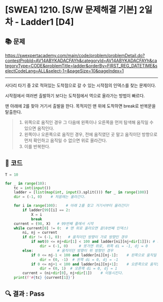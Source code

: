 # [SWEA] 1210. [S/W 문제해결 기본] 2일차 - Ladder1 [D4]

## 📚 문제

https://swexpertacademy.com/main/code/problem/problemDetail.do?contestProbId=AV14ABYKADACFAYh&categoryId=AV14ABYKADACFAYh&categoryType=CODE&problemTitle=ladder&orderBy=FIRST_REG_DATETIME&selectCodeLang=ALL&select-1=&pageSize=10&pageIndex=1

---

사다리 타기 중 2로 적혀있는 도착점으로 갈 수 있는 시작점의 인덱스를 찾는 문제이다.

시작점에서 여러번 출발하기 보다는 도착점에서 역으로 올라가는 방법이 빠르다.

맨 아래에 2를 찾아 거기서 출발을 한다. 목적지인 맨 위에 도착하면 break로 반복문을 탈출한다.

>1. 위쪽으로 움직인 경우 그 다음에 왼쪽이나 오른쪽을 먼저 탐색해 움직일 수 있으면 움직인다.
>2. 왼쪽이나 오른쪽으로 움직인 경우, 전에 움직였던 곳 말고 움직이던 방향으로 먼저 확인하고 움직일 수 없으면 위로 올라간다.
>3. 이를 반복한다.

## 📒 코드

```python
T = 10

for _ in range(10):
    tc = int(input())
    ladder = [list(map(int, input().split())) for _ in range(100)]
    dir = (-1, 0)    # 처음에는 올라간다.

    for i in range(100):    # 아래 2를 찾고 거기서부터 올라간다!
        if ladder[99][i] == 2:
            X = i
            break
    current = (98, X)   # 99번째 줄에서 시작
    while current[0] != 0:  # 맨 위로 올라오면 끝(0번째 인덱스)
        ni, nj = current
        if dir != (-1, 0):   # 움직이던 방향이 가로 방향인 경우
            if not(0 <= nj+dir[1] < 100 and ladder[ni][nj+dir[1]]): # 가던 방향으로 움직일 수 있는지 판단
                dir = (-1, 0)     # 못가면 위로, 위쪽 di = -1, dj = 0 
        else:           # 움직이던 방향이 위 방향인 경우
            if 0 <= nj-1 < 100 and ladder[ni][nj-1]:    # 왼쪽으로 움직일 수 있는지 판단
                dir = (0, -1)  # 왼쪽 di = 0, dj = -1
            if 0 <= nj+1 < 100 and ladder[ni][nj+1]:    # 오른쪽으로 움직일 수 있는지 판단
                dir = (0, 1)  # 오른쪽 di = 0, dj = 1
        current = (ni+dir[0], nj+dir[1])    # 이동시킨다.
    print(f'#{tc} {current[1]}')
```

## 🔍 결과 : Pass